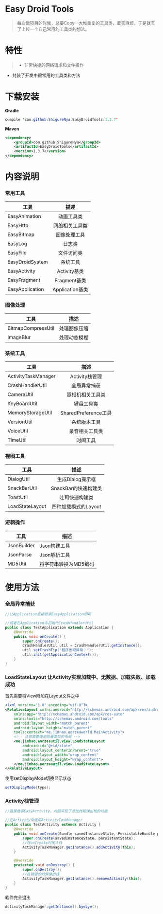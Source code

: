 # Easy Droid Tools
> 每次做项目的时候，总要Copy一大堆重复的工具类，着实麻烦。于是就有了上传一个自己常用的工具类的想法。

# 特性
> - 非常快捷的网络请求和文件操作
- 封装了开发中很常用的工具类和方法

# 下载安装

**Gradle**
```java
compile 'com.github.ShigureNya:EasyDroidTools:1.3.7'
```
**Maven**
```xml
<dependency>
	<groupId>com.github.ShigureNya</groupId>
	<artifactId>EasyDroidTools</artifactId>
	<version>1.3.7</version>
</dependency>
```
# 内容说明

### 常用工具

|工具|描述|
|---|:---:|
|EasyAnimation|动画工具类|
|EasyHttp|网络相关工具类|
|EasyBitmap|图像处理工具|
|EasyLog|日志类|
|EasyFile|文件访问类|
|EasyDroidSystem|系统工具|
|EasyActivity|Activity基类|
|EasyFragment|Fragment基类|
|EasyApplication|Application基类|


### 图像处理

|工具|描述|
|---|:---:|
|BitmapCompressUtil|处理图像压缩|
|ImageBlur|处理动态模糊|

### 系统工具

|工具|描述|
|---|:---:|
|ActivityTaskManager|Activity栈管理|
|CrashHandlerUtil|全局异常捕获|
|CameraUtil|照相机相关工具类|
|KeyBoardUtil|键盘工具类|
|MemoryStorageUtil|SharedPreference工具|
|VersionUtil|系统版本工具|
|VoiceUtil|录音相关工具类|
|TimeUtil|时间工具|

### 视图工具

|工具|描述|
|---|:---:|
|DialogUtil|生成Dialog提示框|
|SnackBarUtil|SnackBar的快速构建类|
|ToastUtil|吐司快速构建类|
|LoadStateLayout|四种加载模式的Layout|

### 逻辑操作

工具|描述
---|---
|JsonBuilder|Json构建工具|
|JsonParse|Json解析工具|
|MD5Util|将字符串转换为MD5编码|

# 使用方法
### 全局异常捕获

```java 
//让Application直接继承EasyApplication即可

//或者在Application中初始化CrashHandlerUtil
public class TestApplication extends Application {
    @Override
    public void onCreate() {
        super.onCreate();
        CrashHandlerUtil util = CrashHandlerUtil.getInstance();
        util.setCrashTip("程序出现异常！");
        util.init(getApplicationContext());
    }
}
```

### LoadStateLayout 让Activity实现加载中、无数据、加载失败、加载成功
首先需要将View附加在Layout文件之中
```xml
<?xml version="1.0" encoding="utf-8"?>
<RelativeLayout xmlns:android="http://schemas.android.com/apk/res/android"
    xmlns:app="http://schemas.android.com/apk/res-auto"
    xmlns:tools="http://schemas.android.com/tools"
    android:layout_width="match_parent"
    android:layout_height="match_parent"
    tools:context="me.jimhao.eorzeaworld.MainActivity">
    <!-- 注意需要使用层叠类型的布局 -->
    <me.jimhao.eorzeautil.view.LoadStateLayout
        android:id="@+id/state"
        android:layout_centerInParent="true"
        android:layout_width="wrap_content"
        android:layout_height="wrap_content">
    </me.jimhao.eorzeautil.view.LoadStateLayout>
</RelativeLayout>
```
使用setDisplayMode切换显示状态
```java
setDisplayMode(type);
```
### Activity栈管理
```java
//直接继承EasyActivity，内部实现了添加栈和弹出栈的功能

//在Activity中使用ActivityTaskManager
public class TestActivity extends Activity {
    @Override
    public void onCreate(Bundle savedInstanceState, PersistableBundle persistentState) {
        super.onCreate(savedInstanceState, persistentState);
        //在onCreate时压入栈
        ActivityTaskManager.getInstance().addActivity(this);
    }

    @Override
    protected void onDestroy() {
        super.onDestroy();
        //在销毁的时候弹出栈
        ActivityTaskManager.getInstance().removeActivity(this);
    }
}
```
软件完全退出
```java 
ActivityTaskManager.getInstance().byebye();
```


